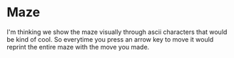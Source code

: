 # Maze

I'm thinking we show the maze visually through ascii characters that would be
kind of cool. So everytime you press an arrow key to move it would reprint the entire
maze with the move you made.
